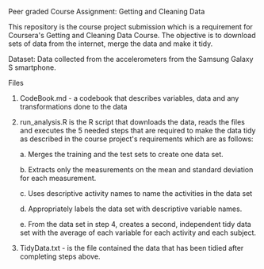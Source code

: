 Peer graded Course Assignment: Getting and Cleaning Data

This repository is the course project submission which is a requirement for Coursera's Getting and Cleaning Data Course. The objective is to download sets of data from the internet, merge the data and make it tidy.

Dataset: Data collected from the accelerometers from the Samsung Galaxy S smartphone.

Files

1. CodeBook.md - a codebook that describes variables, data and any transformations done to the data

2. run_analysis.R is the R script that downloads the data, reads the files and executes the 5 needed steps that are required to make the data tidy as described in the course project's requirements which are as follows:

	  a. Merges the training and the test sets to create one data set.

	  b. Extracts only the measurements on the mean and standard deviation for each measurement.

	  c. Uses descriptive activity names to name the activities in the data set

	  d. Appropriately labels the data set with descriptive variable names.

	  e. From the data set in step 4, creates a second, independent tidy data set with the average of each variable for each activity and each subject.

3. TidyData.txt - is the file contained the data that has been tidied after completing steps above.
